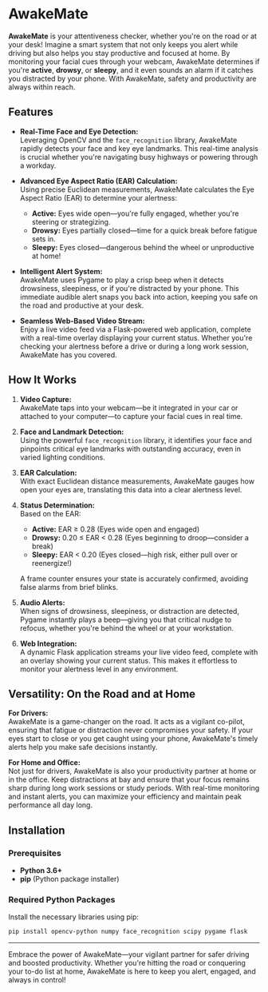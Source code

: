 # AwakeMate

**AwakeMate** is your attentiveness checker, whether you're on the road or at your desk! Imagine a smart system that not only keeps you alert while driving but also helps you stay productive and focused at home. By monitoring your facial cues through your webcam, AwakeMate determines if you're **active**, **drowsy**, or **sleepy**, and it even sounds an alarm if it catches you distracted by your phone. With AwakeMate, safety and productivity are always within reach.

## Features

- **Real-Time Face and Eye Detection:**  
  Leveraging OpenCV and the `face_recognition` library, AwakeMate rapidly detects your face and key eye landmarks. This real-time analysis is crucial whether you're navigating busy highways or powering through a workday.

- **Advanced Eye Aspect Ratio (EAR) Calculation:**  
  Using precise Euclidean measurements, AwakeMate calculates the Eye Aspect Ratio (EAR) to determine your alertness:
  - **Active:** Eyes wide open—you're fully engaged, whether you're steering or strategizing.
  - **Drowsy:** Eyes partially closed—time for a quick break before fatigue sets in.
  - **Sleepy:** Eyes closed—dangerous behind the wheel or unproductive at home!

- **Intelligent Alert System:**  
  AwakeMate uses Pygame to play a crisp beep when it detects drowsiness, sleepiness, or if you're distracted by your phone. This immediate audible alert snaps you back into action, keeping you safe on the road and productive at your desk.

- **Seamless Web-Based Video Stream:**  
  Enjoy a live video feed via a Flask-powered web application, complete with a real-time overlay displaying your current status. Whether you're checking your alertness before a drive or during a long work session, AwakeMate has you covered.

## How It Works

1. **Video Capture:**  
   AwakeMate taps into your webcam—be it integrated in your car or attached to your computer—to capture your facial cues in real time.

2. **Face and Landmark Detection:**  
   Using the powerful `face_recognition` library, it identifies your face and pinpoints critical eye landmarks with outstanding accuracy, even in varied lighting conditions.

3. **EAR Calculation:**  
   With exact Euclidean distance measurements, AwakeMate gauges how open your eyes are, translating this data into a clear alertness level.

4. **Status Determination:**  
   Based on the EAR:
   - **Active:** EAR ≥ 0.28 (Eyes wide open and engaged)
   - **Drowsy:** 0.20 ≤ EAR < 0.28 (Eyes beginning to droop—consider a break)
   - **Sleepy:** EAR < 0.20 (Eyes closed—high risk, either pull over or reenergize!)
   
   A frame counter ensures your state is accurately confirmed, avoiding false alarms from brief blinks.

5. **Audio Alerts:**  
   When signs of drowsiness, sleepiness, or distraction are detected, Pygame instantly plays a beep—giving you that critical nudge to refocus, whether you're behind the wheel or at your workstation.

6. **Web Integration:**  
   A dynamic Flask application streams your live video feed, complete with an overlay showing your current status. This makes it effortless to monitor your alertness level in any environment.

## Versatility: On the Road and at Home

**For Drivers:**  
AwakeMate is a game-changer on the road. It acts as a vigilant co-pilot, ensuring that fatigue or distraction never compromises your safety. If your eyes start to close or you get caught using your phone, AwakeMate's timely alerts help you make safe decisions instantly.

**For Home and Office:**  
Not just for drivers, AwakeMate is also your productivity partner at home or in the office. Keep distractions at bay and ensure that your focus remains sharp during long work sessions or study periods. With real-time monitoring and instant alerts, you can maximize your efficiency and maintain peak performance all day long.

## Installation

### Prerequisites

- **Python 3.6+**
- **pip** (Python package installer)

### Required Python Packages

Install the necessary libraries using pip:

```bash
pip install opencv-python numpy face_recognition scipy pygame flask
```

---

Embrace the power of AwakeMate—your vigilant partner for safer driving and boosted productivity. Whether you're hitting the road or conquering your to-do list at home, AwakeMate is here to keep you alert, engaged, and always in control!
